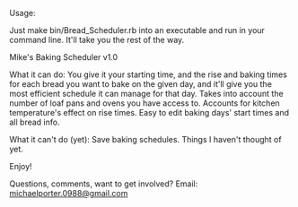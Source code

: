 Usage:

Just make bin/Bread_Scheduler.rb into an executable and run in your command line.  It'll take you the rest of the way.



Mike's Baking Scheduler v1.0

What it can do:
  You give it your starting time, and the rise and baking times for each bread you want to bake on the given day, and it'll give you the most efficient schedule it can manage for that day.
  Takes into account the number of loaf pans and ovens you have access to.
  Accounts for kitchen temperature's effect on rise times.
  Easy to edit baking days' start times and all bread info.
  
What it can't do (yet):
  Save baking schedules.
  Things I haven't thought of yet.
  
  
Enjoy!

Questions, comments, want to get involved?  Email: michaelporter.0988@gmail.com